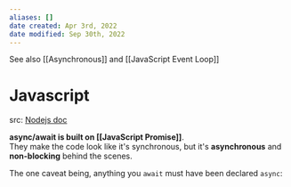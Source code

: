 ```yaml
---
aliases: []
date created: Apr 3rd, 2022
date modified: Sep 30th, 2022
---
```

See also [[Asynchronous]] and [[JavaScript Event Loop]]
# Javascript
src: [Nodejs doc](https://nodejs.dev/en/learn/modern-asynchronous-javascript-with-async-and-await)  

**async/await is built on [[JavaScript Promise]]**.  
They make the code look like it's synchronous, but it's **asynchronous** and **non-blocking** behind the scenes.

The one caveat being, anything you `await` must have been declared `async`:
